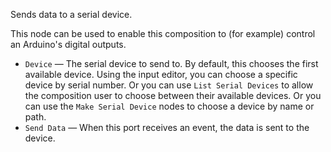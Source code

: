 Sends data to a serial device.

This node can be used to enable this composition to (for example) control an Arduino's digital outputs.

   - `Device` — The serial device to send to.  By default, this chooses the first available device.  Using the input editor, you can choose a specific device by serial number.  Or you can use `List Serial Devices` to allow the composition user to choose between their available devices.  Or you can use the `Make Serial Device` nodes to choose a device by name or path.
   - `Send Data` — When this port receives an event, the data is sent to the device.
